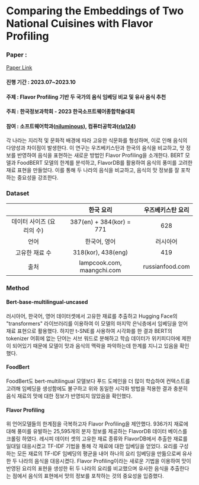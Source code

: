 
# Comparing the Embeddings of Two National Cuisines with Flavor Profiling 

### Paper : 
[Paper Link](https://www.dbpia.co.kr/pdf/pdfView.do?nodeId=NODE11705201&googleIPSandBox=false&mark=0&minRead=5&ipRange=false&b2cLoginYN=false&icstClss=010000&isPDFSizeAllowed=true&accessgl=Y&language=ko_KR&hasTopBanner=true)


#### 진행 기간 : 2023.07~2023.10

#### 주제 : Flavor Profiling 기반 두 국가의 음식 임베딩 비교 및 유사 음식 추천

#### 주최 : 한국정보과학회 - 2023 한국소프트웨어종합학술대회

#### 참여 : 소프트웨어학과([niluminous](https://github.com/niluminous)), 컴퓨터공학과([rla124](https://github.com/rla124))

각 나라는 지리적 및 문화적 배경에 따라 고유한 식문화를 형성하며, 이로 인해 음식의 다양성과 차이점이 발생한다. 이 연구는 우즈베키스탄과 한국의 음식을 비교하고, 맛 정보를 반영하여 음식을 표현하는 새로운 방법인 Flavor Profiling을 소개한다. BERT 모델과 FoodBERT 모델의 한계를 분석하고, FlavorDB를 활용하여 음식의 풍미를 고려한 재료 표현을 만들었다. 이를 통해 두 나라의 음식을 비교하고, 음식의 맛 정보를 잘 포착하는 중요성을 강조한다.

### Dataset
|  | 한국 요리 | 우즈베키스탄 요리 |
|:--------:|:--------:|:--------:|
| 데이터 사이즈 (요리의 수)   | 387(en) + 384(kor) = 771   | 628   |
|언어  | 한국어, 영어   | 러시아어   |
| 고유한 재료 수   | 318(kor), 438(eng)  | 419 |
| 출처   | lampcook.com, maangchi.com  | russianfood.com   |


### Method
#### Bert-base-multilingual-uncased
러시아어, 한국어, 영어 데이터셋에서 고유한 재료를 추출하고  Hugging Face의 "transformers" 라이브러리를 이용하여 이 모델의 마지막 은닉층에서 임베딩을 얻어 재료 표현으로 활용했다. 하지만 t-SNE를 사용하여 시각화를 한 결과 BERT의 tokenizer 어휘에 없는 단어는 서브 워드로 분해하고 학습 데이터가 위키피디아에 제한이 되어있기 때문에 모델이 맛과 음식의 맥락을 파악하는데 한계를 지니고 있음을 확인했다. 
#### FoodBert
FoodBert도 bert-multilingual 모델보다 푸드 도메인을 더 많이 학습하여 컨텍스트를 고려해 임베딩을 생성함에도 불구하고 위와 동일한 시각화 방법을 적용한 결과 충분히 음식 재료의 맛에 대한 정보가 반영되지 않았음을 확인했다.
#### Flavor Profiling
위 언어모델들의 한계점을 극복하고자 Flavor Profiling을 제안했다.
936가지 재료에 대해 풍미를 유발하는 25,595개의 분자 정보를 제공하는 FlavorDB 데이터 베이스를 크롤링 하였다. 레시피 데이터 셋의 고유한 재료 종류와 FlavorDB에서 추출한 재료를 일대일 대응시켰고 TF-IDF 기법을 통해 각 재료에 대한 임베딩을 얻었다. 요리를 구성하는 모든 재료의 TF-IDF 임베딩의 평균을 내어 하나의 요리 임베딩을 만듦으로써 유사한 두 나라의 음식을 대응시켰다. Flavor Profiling이라는 새로운 기법을 이용하여 맛이 반영된 요리의 표현을 생성한 뒤 두 나라의 요리를 비교했으며 유사한 음식을 추출한다는 점에서 음식의 표현에서 맛의 정보를 포착하는 것의 중요성을 입증했다. 
